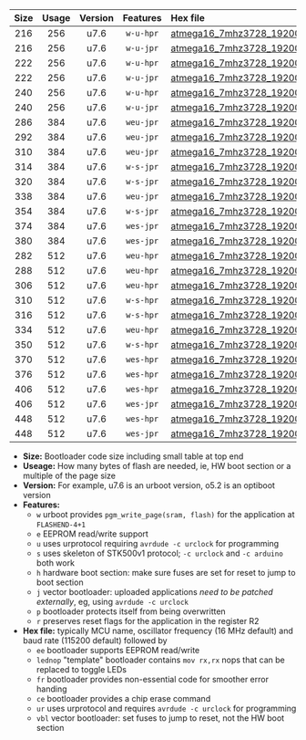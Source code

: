 |Size|Usage|Version|Features|Hex file|
|:-:|:-:|:-:|:-:|:--|
|216|256|u7.6|`w-u-hpr`|[atmega16_7mhz3728_19200bps_ur.hex](https://raw.githubusercontent.com/stefanrueger/urboot/main//atmega16_7mhz3728_19200bps_ur.hex)|
|216|256|u7.6|`w-u-jpr`|[atmega16_7mhz3728_19200bps_ur_vbl.hex](https://raw.githubusercontent.com/stefanrueger/urboot/main//atmega16_7mhz3728_19200bps_ur_vbl.hex)|
|222|256|u7.6|`w-u-hpr`|[atmega16_7mhz3728_19200bps_lednop_ur.hex](https://raw.githubusercontent.com/stefanrueger/urboot/main//atmega16_7mhz3728_19200bps_lednop_ur.hex)|
|222|256|u7.6|`w-u-jpr`|[atmega16_7mhz3728_19200bps_lednop_ur_vbl.hex](https://raw.githubusercontent.com/stefanrueger/urboot/main//atmega16_7mhz3728_19200bps_lednop_ur_vbl.hex)|
|240|256|u7.6|`w-u-hpr`|[atmega16_7mhz3728_19200bps_lednop_fr_ur.hex](https://raw.githubusercontent.com/stefanrueger/urboot/main//atmega16_7mhz3728_19200bps_lednop_fr_ur.hex)|
|240|256|u7.6|`w-u-jpr`|[atmega16_7mhz3728_19200bps_lednop_fr_ur_vbl.hex](https://raw.githubusercontent.com/stefanrueger/urboot/main//atmega16_7mhz3728_19200bps_lednop_fr_ur_vbl.hex)|
|286|384|u7.6|`weu-jpr`|[atmega16_7mhz3728_19200bps_ee_ur_vbl.hex](https://raw.githubusercontent.com/stefanrueger/urboot/main//atmega16_7mhz3728_19200bps_ee_ur_vbl.hex)|
|292|384|u7.6|`weu-jpr`|[atmega16_7mhz3728_19200bps_ee_lednop_ur_vbl.hex](https://raw.githubusercontent.com/stefanrueger/urboot/main//atmega16_7mhz3728_19200bps_ee_lednop_ur_vbl.hex)|
|310|384|u7.6|`weu-jpr`|[atmega16_7mhz3728_19200bps_ee_lednop_fr_ur_vbl.hex](https://raw.githubusercontent.com/stefanrueger/urboot/main//atmega16_7mhz3728_19200bps_ee_lednop_fr_ur_vbl.hex)|
|314|384|u7.6|`w-s-jpr`|[atmega16_7mhz3728_19200bps_vbl.hex](https://raw.githubusercontent.com/stefanrueger/urboot/main//atmega16_7mhz3728_19200bps_vbl.hex)|
|320|384|u7.6|`w-s-jpr`|[atmega16_7mhz3728_19200bps_lednop_vbl.hex](https://raw.githubusercontent.com/stefanrueger/urboot/main//atmega16_7mhz3728_19200bps_lednop_vbl.hex)|
|338|384|u7.6|`weu-jpr`|[atmega16_7mhz3728_19200bps_ee_lednop_fr_ce_ur_vbl.hex](https://raw.githubusercontent.com/stefanrueger/urboot/main//atmega16_7mhz3728_19200bps_ee_lednop_fr_ce_ur_vbl.hex)|
|354|384|u7.6|`w-s-jpr`|[atmega16_7mhz3728_19200bps_lednop_fr_vbl.hex](https://raw.githubusercontent.com/stefanrueger/urboot/main//atmega16_7mhz3728_19200bps_lednop_fr_vbl.hex)|
|374|384|u7.6|`wes-jpr`|[atmega16_7mhz3728_19200bps_ee_vbl.hex](https://raw.githubusercontent.com/stefanrueger/urboot/main//atmega16_7mhz3728_19200bps_ee_vbl.hex)|
|380|384|u7.6|`wes-jpr`|[atmega16_7mhz3728_19200bps_ee_lednop_vbl.hex](https://raw.githubusercontent.com/stefanrueger/urboot/main//atmega16_7mhz3728_19200bps_ee_lednop_vbl.hex)|
|282|512|u7.6|`weu-hpr`|[atmega16_7mhz3728_19200bps_ee_ur.hex](https://raw.githubusercontent.com/stefanrueger/urboot/main//atmega16_7mhz3728_19200bps_ee_ur.hex)|
|288|512|u7.6|`weu-hpr`|[atmega16_7mhz3728_19200bps_ee_lednop_ur.hex](https://raw.githubusercontent.com/stefanrueger/urboot/main//atmega16_7mhz3728_19200bps_ee_lednop_ur.hex)|
|306|512|u7.6|`weu-hpr`|[atmega16_7mhz3728_19200bps_ee_lednop_fr_ur.hex](https://raw.githubusercontent.com/stefanrueger/urboot/main//atmega16_7mhz3728_19200bps_ee_lednop_fr_ur.hex)|
|310|512|u7.6|`w-s-hpr`|[atmega16_7mhz3728_19200bps.hex](https://raw.githubusercontent.com/stefanrueger/urboot/main//atmega16_7mhz3728_19200bps.hex)|
|316|512|u7.6|`w-s-hpr`|[atmega16_7mhz3728_19200bps_lednop.hex](https://raw.githubusercontent.com/stefanrueger/urboot/main//atmega16_7mhz3728_19200bps_lednop.hex)|
|334|512|u7.6|`weu-hpr`|[atmega16_7mhz3728_19200bps_ee_lednop_fr_ce_ur.hex](https://raw.githubusercontent.com/stefanrueger/urboot/main//atmega16_7mhz3728_19200bps_ee_lednop_fr_ce_ur.hex)|
|350|512|u7.6|`w-s-hpr`|[atmega16_7mhz3728_19200bps_lednop_fr.hex](https://raw.githubusercontent.com/stefanrueger/urboot/main//atmega16_7mhz3728_19200bps_lednop_fr.hex)|
|370|512|u7.6|`wes-hpr`|[atmega16_7mhz3728_19200bps_ee.hex](https://raw.githubusercontent.com/stefanrueger/urboot/main//atmega16_7mhz3728_19200bps_ee.hex)|
|376|512|u7.6|`wes-hpr`|[atmega16_7mhz3728_19200bps_ee_lednop.hex](https://raw.githubusercontent.com/stefanrueger/urboot/main//atmega16_7mhz3728_19200bps_ee_lednop.hex)|
|406|512|u7.6|`wes-hpr`|[atmega16_7mhz3728_19200bps_ee_lednop_fr.hex](https://raw.githubusercontent.com/stefanrueger/urboot/main//atmega16_7mhz3728_19200bps_ee_lednop_fr.hex)|
|406|512|u7.6|`wes-jpr`|[atmega16_7mhz3728_19200bps_ee_lednop_fr_vbl.hex](https://raw.githubusercontent.com/stefanrueger/urboot/main//atmega16_7mhz3728_19200bps_ee_lednop_fr_vbl.hex)|
|448|512|u7.6|`wes-hpr`|[atmega16_7mhz3728_19200bps_ee_lednop_fr_ce.hex](https://raw.githubusercontent.com/stefanrueger/urboot/main//atmega16_7mhz3728_19200bps_ee_lednop_fr_ce.hex)|
|448|512|u7.6|`wes-jpr`|[atmega16_7mhz3728_19200bps_ee_lednop_fr_ce_vbl.hex](https://raw.githubusercontent.com/stefanrueger/urboot/main//atmega16_7mhz3728_19200bps_ee_lednop_fr_ce_vbl.hex)|

- **Size:** Bootloader code size including small table at top end
- **Useage:** How many bytes of flash are needed, ie, HW boot section or a multiple of the page size
- **Version:** For example, u7.6 is an urboot version, o5.2 is an optiboot version
- **Features:**
  + `w` urboot provides `pgm_write_page(sram, flash)` for the application at `FLASHEND-4+1`
  + `e` EEPROM read/write support
  + `u` uses urprotocol requiring `avrdude -c urclock` for programming
  + `s` uses skeleton of STK500v1 protocol; `-c urclock` and `-c arduino` both work
  + `h` hardware boot section: make sure fuses are set for reset to jump to boot section
  + `j` vector bootloader: uploaded applications *need to be patched externally*, eg, using `avrdude -c urclock`
  + `p` bootloader protects itself from being overwritten
  + `r` preserves reset flags for the application in the register R2
- **Hex file:** typically MCU name, oscillator frequency (16 MHz default) and baud rate (115200 default) followed by
  + `ee` bootloader supports EEPROM read/write
  + `lednop` "template" bootloader contains `mov rx,rx` nops that can be replaced to toggle LEDs
  + `fr` bootloader provides non-essential code for smoother error handing
  + `ce` bootloader provides a chip erase command
  + `ur` uses urprotocol and requires `avrdude -c urclock` for programming
  + `vbl` vector bootloader: set fuses to jump to reset, not the HW boot section
